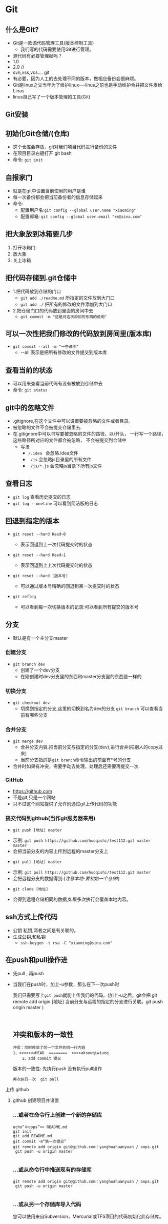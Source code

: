 # Git

## 什么是Git?
  - Git是一款源代码管理工具(版本控制工具)
    - 我们写的代码需要使用Git进行管理。
  - 源代码有必要管理起吗？
  - 1.0
  - 2.0 // 
  - svn,vss,vcs.... git
  - 有必要，因为人工的去处理不同的版本，做相应备份会很麻烦。
  - Git是linux之父当年为了维护linux---linus之前也是手动维护合并把文件发给Linus
  - linus自己写了一个版本管理的工具(Git)

## Git安装

## 初始化Git仓储/(仓库)
- 这个仓库会存放，git对我们项目代码进行备份的文件
- 在项目目录右键打开 git bash
- 命令: `git init`


## 自报家门
- 就是在git中设置当前使用的用户是谁
- 每一次备份都会把当前备份者的信息存储起来
- 命令: 
    + 配置用户名:`git config --global user.name "xiaoming"`
    + 配置邮箱:  `git config --global user.email "xm@sina.com"`


## 把大象放到冰箱要几步
1. 打开冰箱门
2. 放大象
3. 关上冰箱

## 把代码存储到.git仓储中

- 1.把代码放到仓储的门口
    + `git add ./readme.md` 所指定的文件放到大门口
    + `git add ./` 把所有的修改的文件添加到大门口
- 2.把仓储门口的代码放到里面的房间中去
    + `git commit -m "这是对这次添加的东西的说明" `

## 可以一次性把我们修改的代码放到房间里(版本库)
- `git commit --all -m "一些说明"`
    + --all 表示是把所有修改的文件提交到版本库

## 查看当前的状态
- 可以用来查看当前代码有没有被放到仓储中去
- 命令: `git status`

## git中的忽略文件
- .gitignore,在这个文件中可以设置要被忽略的文件或者目录。
- 被忽略的文件不会被提交仓储里去.
- 在.gitignore中可以书写要被忽略的文件的路径，以/开头，
    一行写一个路径，这些路径所对应的文件都会被忽略，
    不会被提交到仓储中
    + 写法
        * ` /.idea  ` 会忽略.idea文件
        * ` /js`      会忽略js目录里的所有文件
        * ` /js/*.js` 会忽略js目录下所有js文件

## 查看日志
- `git log` 查看历史提交的日志
- `git log --oneline` 可以看到简洁版的日志

## 回退到指定的版本
- `git reset --hard Head~0`
    + 表示回退到上一次代码提交时的状态
- `git reset --hard Head~1`
    + 表示回退到上上次代码提交时的状态

- `git reset --hard [版本号]`
    + 可以通过版本号精确的回退到某一次提交时的状态

- `git reflog`
  + 可以看到每一次切换版本的记录:可以看到所有提交的版本号

## 分支
- 默认是有一个主分支master

### 创建分支
- `git branch dev`
    + 创建了一个dev分支
    + 在刚创建时dev分支里的东西和master分支里的东西是一样的

### 切换分支
- `git checkout dev`
    + 切换到指定的分支,这里的切换到名为dev的分支
      `git branch` 可以查看当前有哪些分支


### 合并分支
- `git merge dev`
    + 合并分支内容,把当前分支与指定的分支(dev),进行合并(把别人的copy过来)
    + 当前分支指的是`git branch`命令输出的前面有*号的分支
- 合并时如果有冲突，需要手动去处理，处理后还需要再提交一次.

### GitHub 
- https://github.com
- 不是git,只是一个网站
- 只不过这个网站提供了允许别通过git上传代码的功能

### 提交代码到github(当作git服务器来用)
- `git push [地址] master`
 + 示例: `git push https://github.com/huoqishi/test112.git master  master`
 + 会把当前分支的内容上传到远程的master分支上

- `git pull [地址] master`
 + 示例: `git pull https://github.com/huoqishi/test112.git master`
 + 会把远程分支的数据得到:(*注意本地-要初始一个仓储!*)

- `git clone [地址]`
 + 会得到远程仓储相同的数据,如果多次执行会覆盖本地内容。

## ssh方式上传代码

- 公钥 私钥,两者之间是有关联的。
- 生成公钥,和私钥
  - `ssh-keygen -t rsa -C "xiaoming@sina.com"`

## 在push和pull操作进

- 先pull , 再push

- 当我们在push时，加上-u参数，那么在下一次push时

  我们只需要写上`git push`就能上传我们的代码。(加上-u之后，git会把
    git remote  add origin  [地址]
  当前分支与远程的指定的分支进行关联。git push origin master )

  ​

  ##  冲突和版本的一致性

  ```
  冲突：同时修改了同一个文件的同一行内容
  1、<<<<<<<HEAD  ========  >>>>aksuwqiwiueq
      2、add commit 提交
  ```

   	版本的一致性: 先执行push 没有执行pull操作
  ```
  再次执行一次  git pull
  ```

上传 github

1. github 创建项目并设置

   ### ...或者在命令行上创建一个新的存储库

   ```
   echo“＃oops”>> README.md 
   git init 
   git add README.md 
   git commit -m“第一次提交” 
   git remote add origin git@github.com：yanghuahuanyuan / oops.git
    git push -u origin master


   ```

   ### ...或从命令行中推送现有的存储库

   ```
   git remote add origin git@github.com：yanghuahuanyuan / oops.git
    git push -u origin master


   ```

   ### ...或从另一个存储库导入代码

   您可以使用来自Subversion，Mercurial或TFS项目的代码初始化此存储库。